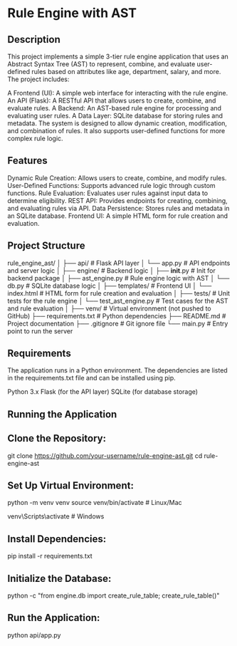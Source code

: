 # Rule Engine with AST

## Description

This project implements a simple 3-tier rule engine application that uses an Abstract Syntax Tree (AST) to represent, combine, and evaluate user-defined rules based on attributes like age, department, salary, and more. The project includes:

A Frontend (UI): A simple web interface for interacting with the rule engine.
An API (Flask): A RESTful API that allows users to create, combine, and evaluate rules.
A Backend: An AST-based rule engine for processing and evaluating user rules.
A Data Layer: SQLite database for storing rules and metadata.
The system is designed to allow dynamic creation, modification, and combination of rules. It also supports user-defined functions for more complex rule logic.

## Features

Dynamic Rule Creation: Allows users to create, combine, and modify rules.
User-Defined Functions: Supports advanced rule logic through custom functions.
Rule Evaluation: Evaluates user rules against input data to determine eligibility.
REST API: Provides endpoints for creating, combining, and evaluating rules via API.
Data Persistence: Stores rules and metadata in an SQLite database.
Frontend UI: A simple HTML form for rule creation and evaluation.

## Project Structure

rule_engine_ast/
│
├── api/                      # Flask API layer
│   └── app.py                # API endpoints and server logic
│
├── engine/                   # Backend logic
│   ├── __init__.py           # Init for backend package
│   ├── ast_engine.py         # Rule engine logic with AST
│   └── db.py                 # SQLite database logic
│
├── templates/                # Frontend UI
│   └── index.html            # HTML form for rule creation and evaluation
│
├── tests/                    # Unit tests for the rule engine
│   └── test_ast_engine.py    # Test cases for the AST and rule evaluation
│
├── venv/                     # Virtual environment (not pushed to GitHub)
├── requirements.txt          # Python dependencies
├── README.md                 # Project documentation
├── .gitignore                # Git ignore file
└── main.py                   # Entry point to run the server

## Requirements

The application runs in a Python environment. The dependencies are listed in the requirements.txt file and can be installed using pip.

Python 3.x
Flask (for the API layer)
SQLite (for database storage)

## Running the Application

## Clone the Repository:

git clone https://github.com/your-username/rule-engine-ast.git
cd rule-engine-ast

## Set Up Virtual Environment:

python -m venv venv
source venv/bin/activate  # Linux/Mac

venv\Scripts\activate     # Windows

## Install Dependencies:

pip install -r requirements.txt

## Initialize the Database:

python -c "from engine.db import create_rule_table; create_rule_table()"

## Run the Application:

python api/app.py
